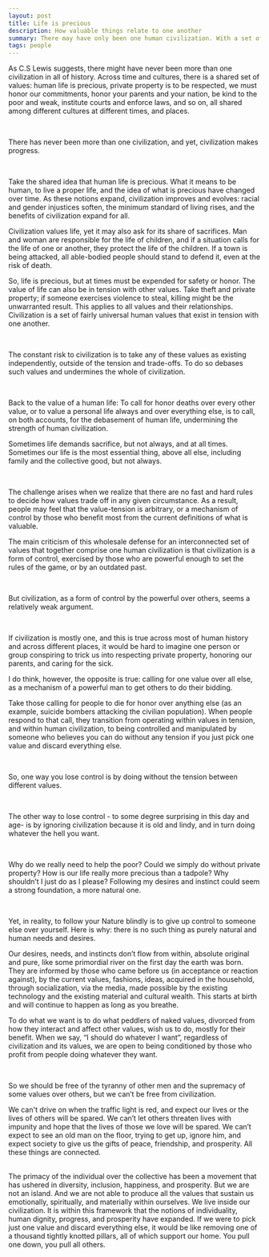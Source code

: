 ```yaml
---
layout: post
title: Life is precious
description: How valuable things relate to one another
summary: There may have only been one human civilization. With a set of values that are, all together, one thing
tags: people 
---
```



As C.S Lewis suggests, there might have never been more than one civilization in all of history. Across time and cultures, there is a shared set of values: human life is precious, private property is to be respected, we must honor our commitments, honor your parents and your nation, be kind to the poor and weak,  institute courts and enforce laws, and so on, all shared among different cultures at different times, and places. 

<br>

There has never been more than one civilization, and yet, civilization makes progress. 

<br>

Take the shared idea that human life is precious. What it means to be human, to live a proper life, and the idea of what is precious have changed over time. As these notions expand, civilization improves and evolves: racial and gender injustices soften, the minimum standard of living rises, and the benefits of civilization expand for all.

Civilization values life, yet it may also ask for its share of sacrifices. Man and woman are responsible for the life of children, and if a situation calls for the life of one or another, they protect the life of the children. If a town is being attacked, all able-bodied people should stand to defend it, even at the risk of death. 

So, life is precious, but at times must be expended for safety or honor. The value of life can also be in tension with other values. Take theft and private property; if someone exercises violence to steal, killing might be the unwarranted result. This applies to all values and their relationships. Civilization is a set of fairly universal human values that exist in tension with one another. 

<br>


The constant risk to civilization is to take any of these values as existing independently, outside of the tension and trade-offs. To do so debases such values and undermines the whole of civilization.

<br>

Back to the value of a human life: To call for honor deaths over every other value, or to value a personal life always and over everything else, is to call, on both accounts, for the debasement of human life, undermining the strength of human civilization. 

Sometimes life demands sacrifice, but not always, and at all times. Sometimes our life is the most essential thing, above all else, including family and the collective good, but not always. 

<br>

The challenge arises when we realize that there are no fast and hard rules to decide how values trade off in any given circumstance. As a result, people may feel that the value-tension is arbitrary, or a mechanism of control by those who benefit most from the current definitions of what is valuable. 

The main criticism of this wholesale defense for an interconnected set of values that together comprise one human civilization is that civilization is a form of control, exercised by those who are powerful enough to set the rules of the game, or by an outdated past.

<br>

But civilization, as a form of control by the powerful over others, seems a relatively weak argument.

<br>

If civilization is mostly one, and this is true across most of human history and across different places, it would be hard to imagine one person or group conspiring to trick us into respecting private property, honoring our parents, and caring for the sick. 


I do think, however, the opposite is true: calling for one value over all else, as a mechanism of a powerful man to get others to do their bidding.


Take those calling for people to die for honor over anything else (as an example, suicide bombers attacking the civilian population). When people respond to that call, they transition from operating within values in tension, and within human civilization, to being controlled and manipulated by someone who believes you can do without any tension if you just pick one value and discard everything else.  

<br>

So, one way you lose control is by doing without the tension between different values. 

<br>

The other way to lose control - to some degree surprising in this day and age-  is by ignoring civilization because it is old and lindy, and in turn doing whatever the hell you want.  


<br>


Why do we really need to help the poor? Could we simply do without private property? How is our life really more precious than a tadpole? Why shouldn’t I just do as I please? Following my desires and instinct could seem a strong foundation, a more natural one.  


<br>


Yet, in reality, to follow your Nature blindly is to give up control to someone else over yourself. Here is why: there is no such thing as purely natural and human needs and desires.


Our desires, needs, and instincts don’t flow from within, absolute original and pure, like some primordial river on the first day the earth was born. They are informed by those who came before us (in acceptance or reaction against), by the current values, fashions, ideas, acquired in the household, through socialization, via the media, made possible by the existing technology and the existing material and cultural wealth. This starts at birth and will continue to happen as long as you breathe.


To do what we want is to do what peddlers of naked values, divorced from how they interact and affect other values, wish us to do, mostly for their benefit.  When we say, “I should do whatever I want”, regardless of civilization and its values, we are open to being conditioned by those who profit from people doing whatever they want.

<br>

So we should be free of the tyranny of other men and the supremacy of some values over others, but we can’t be free from civilization.
<br>

We can't drive on when the traffic light is red, and expect our lives or the lives of others will be spared. We can’t let others threaten lives with impunity and hope that the lives of those we love will be spared. We can’t expect to see an old man on the floor, trying to get up, ignore him, and expect society to give us the gifts of peace, friendship, and prosperity.  All these things are connected.

<br>
The primacy of the individual over the collective has been a movement that has ushered in diversity, inclusion, happiness, and prosperity. But we are not an island. And we are not able to produce all the values that sustain us emotionally, spiritually, and materially within ourselves. We live inside our civilization. It is within this framework that the notions of individuality, human dignity, progress, and prosperity have expanded. If we were to pick just one value and discard everything else, it would be like removing one of a thousand tightly knotted pillars, all of which support our home. You pull one down, you pull all others.

